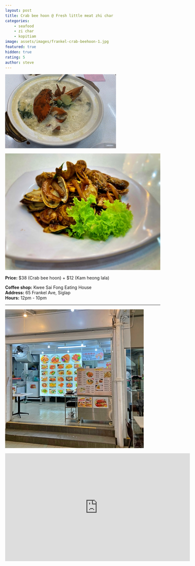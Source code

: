 ```yaml
---
layout: post
title: Crab bee hoon @ Fresh little meat zhi char
categories: 
    - seafood
    - zi char
    - kopitiam
image: assets/images/frankel-crab-beehoon-1.jpg
featured: true
hidden: true
rating: 5
author: steve
---
```




![Bubbling crab bee hoon](/assets/images/frankel-crab-beehoon.gif "Bubbling crab bee hoon")

![Lala with kam heong sauce](/assets/images/frankel-crab-beehoon-2.jpg "Lala with kam heong sauc")

**Price:** $38 (Crab bee hoon) + $12 (Kam heong lala)  

**Coffee shop:** Kwee Sai Fong Eating House  
**Address:** 65 Frankel Ave, Siglap  
**Hours:** 12pm - 10pm  

***  

![Fresh little meat stall](/assets/images/frankel-crab-beehoon-3.jpg "Fresh little meat stall")

<iframe src="https://www.google.com/maps/embed?pb=!1m18!1m12!1m3!1d3988.7664329136437!2d103.91678721441258!3d1.3156950620515733!2m3!1f0!2f0!3f0!3m2!1i1024!2i768!4f13.1!3m3!1m2!1s0x31da22a61504fc09%3A0xef4ccc977bb2c7b0!2sKwee+Sai+Fong+Eating+House!5e0!3m2!1sen!2ssg!4v1566456891113!5m2!1sen!2ssg" width="600" height="350" frameborder="0" style="border:0" allowfullscreen></iframe>